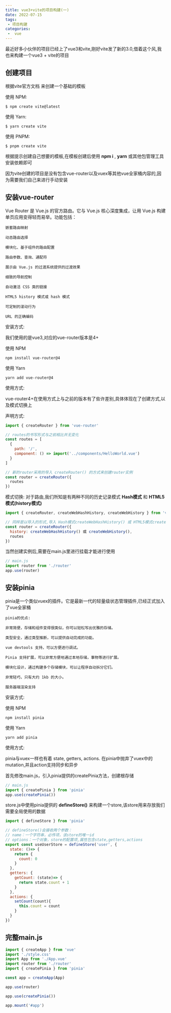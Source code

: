 ```yaml
---
title: vue3+vite的项目构建(一)
date: 2022-07-15
tags:
 - 项目构建
categories:
 -  vue
---
```


最近好多小伙伴的项目已经上了vue3和vite,刚好vite发了新的3.0,借着这个风,我也来构建一个vue3 + vite的项目

## 创建项目
根据vite官方文档 来创建一个基础的模板

使用 NPM:

    $ npm create vite@latest
使用 Yarn:

    $ yarn create vite
使用 PNPM:

    $ pnpm create vite
根据提示创建自己想要的模板,在模板创建后使用 **npm i** , **yarn** 或其他包管理工具安装依赖即可

因为vite创建的项目是没有包含vue-router以及vuex等其他vue全家桶内容的,因为需要我们自己来进行手动安装

## 安装vue-router
Vue Router 是 Vue.js 的官方路由。它与 Vue.js 核心深度集成，让用 Vue.js 构建单页应用变得轻而易举。功能包括：

    嵌套路由映射

    动态路由选择

    模块化、基于组件的路由配置

    路由参数、查询、通配符

    展示由 Vue.js 的过渡系统提供的过渡效果

    细致的导航控制

    自动激活 CSS 类的链接

    HTML5 history 模式或 hash 模式

    可定制的滚动行为

    URL 的正确编码


安装方式:

我们使用的是vue3,对应的vue-router版本是4+

使用 NPM

    npm install vue-router@4

使用 Yarn

    yarn add vue-router@4

使用方式: 

vue-router4+在使用方式上与之前的版本有了些许差别,具体体现在了创建方式,以及模式切换上

声明方式:
```js
import { createRouter } from 'vue-router'

// routes的书写形式与之前相比并无变化
const routes = [
  {
    path: '/',
    component: () => import('../components/HelloWorld.vue')
  }
]

// 新的router采用的导入 createRouter() 的方式来创建router实例
const router = createRouter({
  routes
})

```
模式切换: 对于路由,我们所知是有两种不同的历史记录模式 **Hash模式** 和 **HTML5模式(history模式)**

```js
import { createRouter, createWebHashHistory, createWebHistory } from 'vue-router'

// 同样是以导入的形式,导入 Hash模式createWebHashHistory() 或 HTML5模式createWebHistory() 来进行使用
const router = createRouter({
  history: createWebHashHistory() 或 createWebHistory(),
  routes
})

```
当然创建实例后,需要在main.js里进行挂载才能进行使用

```js
// main.js
import router from './router'
app.use(router)

```

## 安装pinia

pinia是一个类似vuex的插件。它是最新一代的轻量级状态管理插件,已经正式加入了vue全家桶

    pinia的优点:
    
    非常简便，存储和组件变得很类似，你可以轻松写出优雅的存储。

    类型安全，通过类型推断，可以提供自动完成的功能。

    vue devtools 支持，可以方便进行调试。

    Pinia 支持扩展，可以非常方便地通过本地存储，事物等进行扩展。

    模块化设计，通过构建多个存储模块，可以让程序自动拆分它们。

    非常轻巧，只有大约 1kb 的大小。

    服务器端渲染支持

安装方式:

使用 NPM

    npm install pinia

使用 Yarn

    yarn add pinia

使用方式:

pinia与vuex一样也有着 state, getters, actions. 在pinia中抛弃了vuex中的mutation,并且action支持同步和异步

首先修改main.js，引入pinia提供的createPinia方法，创建根存储

```js
// main.js
import { createPinia } from 'pinia'
app.use(createPinia())
```
store.js中使用pinia提供的 **defineStore()** 来构建一个store,该store用来存放我们需要全局使用的数据
```js
import { defineStore } from 'pinia'

// defineStore()会接收两个参数：
// name：一个字符串，必传项，该store的唯一id
// options：一个对象，store的配置项,属性包含state,getters,actions
export const useUserStore = defineStore('user', {
  state: ()=> {
    return {
      count: 0
    }
  },
  getters: {
    getCount: (state)=> {
      return state.count + 1
    }
  },
  actions: {
    setCount(count){
      this.count = count
    }
  }
})
```
## 完整main.js

```js
import { createApp } from 'vue'
import './style.css'
import App from './App.vue'
import router from './router'
import { createPinia } from 'pinia'

const app = createApp(App)

app.use(router)

app.use(createPinia())

app.mount('#app')

```
